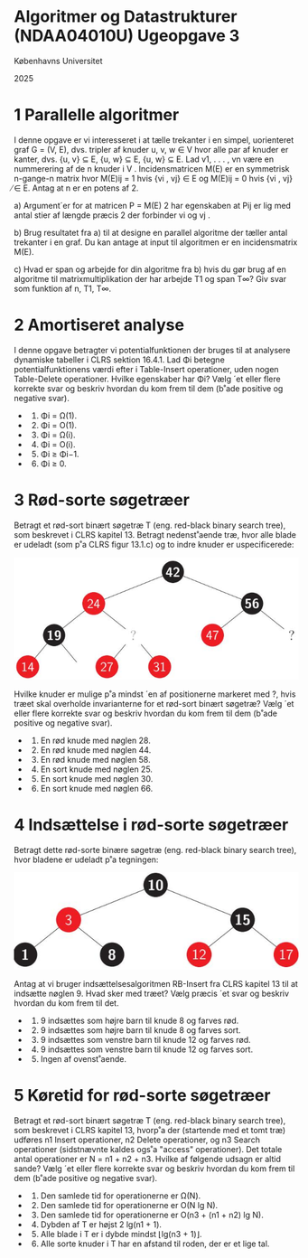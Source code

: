 # Algoritmer og Datastrukturer (NDAA04010U) Ugeopgave 3

Københavns Universitet

2025

# 1 Parallelle algoritmer

I denne opgave er vi interesseret i at tælle trekanter i en simpel, uorienteret graf G = (V, E), dvs. tripler af knuder u, v, w ∈ V hvor alle par af knuder er kanter, dvs. {u, v} ⊆ E, {u, w} ⊆ E, {u, w} ⊆ E. Lad v1, . . . , vn være en nummerering af de n knuder i V . Incidensmatricen M(E) er en symmetrisk n-gange-n matrix hvor M(E)ij = 1 hvis {vi , vj} ∈ E og M(E)ij = 0 hvis {vi , vj} ̸∈ E. Antag at n er en potens af 2.

a) Argument´er for at matricen P = M(E) 2 har egenskaben at Pij er lig med antal stier af længde præcis 2 der forbinder vi og vj .

b) Brug resultatet fra a) til at designe en parallel algoritme der tæller antal trekanter i en graf. Du kan antage at input til algoritmen er en incidensmatrix M(E).

c) Hvad er span og arbejde for din algoritme fra b) hvis du gør brug af en algoritme til matrixmultiplikation der har arbejde T1 og span T∞? Giv svar som funktion af n, T1, T∞.

# 2 Amortiseret analyse

I denne opgave betragter vi potentialfunktionen der bruges til at analysere dynamiske tabeller i CLRS sektion 16.4.1. Lad Φi betegne potentialfunktionens værdi efter i Table-Insert operationer, uden nogen Table-Delete operationer. Hvilke egenskaber har Φi? Vælg ´et eller flere korrekte svar og beskriv hvordan du kom frem til dem (b˚ade positive og negative svar).

- 1. Φi = Ω(1).
- 2. Φi = O(1).
- 3. Φi = Ω(i).
- 4. Φi = O(i).
- 5. Φi ≥ Φi−1.
- 6. Φi ≥ 0.

# 3 Rød-sorte søgetræer

Betragt et rød-sort binært søgetræ T (eng. red-black binary search tree), som beskrevet i CLRS kapitel 13. Betragt nedenst˚aende træ, hvor alle blade er udeladt (som p˚a CLRS figur 13.1.c) og to indre knuder er uspecificerede:

![](_page_1_Figure_5.jpeg)

Hvilke knuder er mulige p˚a mindst ´en af positionerne markeret med ?, hvis træet skal overholde invarianterne for et rød-sort binært søgetræ? Vælg ´et eller flere korrekte svar og beskriv hvordan du kom frem til dem (b˚ade positive og negative svar).

- 1. En rød knude med nøglen 28.
- 2. En rød knude med nøglen 44.
- 3. En rød knude med nøglen 58.
- 4. En sort knude med nøglen 25.
- 5. En sort knude med nøglen 30.
- 6. En sort knude med nøglen 66.

# 4 Indsættelse i rød-sorte søgetræer

Betragt dette rød-sorte binære søgetræ (eng. red-black binary search tree), hvor bladene er udeladt p˚a tegningen:

![](_page_2_Figure_0.jpeg)

Antag at vi bruger indsættelsesalgoritmen RB-Insert fra CLRS kapitel 13 til at indsætte nøglen 9. Hvad sker med træet? Vælg præcis ´et svar og beskriv hvordan du kom frem til det.

- 1. 9 indsættes som højre barn til knude 8 og farves rød.
- 2. 9 indsættes som højre barn til knude 8 og farves sort.
- 3. 9 indsættes som venstre barn til knude 12 og farves rød.
- 4. 9 indsættes som venstre barn til knude 12 og farves sort.
- 5. Ingen af ovenst˚aende.

# 5 Køretid for rød-sorte søgetræer

Betragt et rød-sort binært søgetræ T (eng. red-black binary search tree), som beskrevet i CLRS kapitel 13, hvorp˚a der (startende med et tomt træ) udføres n1 Insert operationer, n2 Delete operationer, og n3 Search operationer (sidstnævnte kaldes ogs˚a "access" operationer). Det totale antal operationer er N = n1 + n2 + n3. Hvilke af følgende udsagn er altid sande? Vælg ´et eller flere korrekte svar og beskriv hvordan du kom frem til dem (b˚ade positive og negative svar).

- 1. Den samlede tid for operationerne er Ω(N).
- 2. Den samlede tid for operationerne er O(N lg N).
- 3. Den samlede tid for operationerne er O(n3 + (n1 + n2) lg N).
- 4. Dybden af T er højst 2 lg(n1 + 1).
- 5. Alle blade i T er i dybde mindst ⌊lg(n3 + 1)⌋.
- 6. Alle sorte knuder i T har en afstand til roden, der er et lige tal.